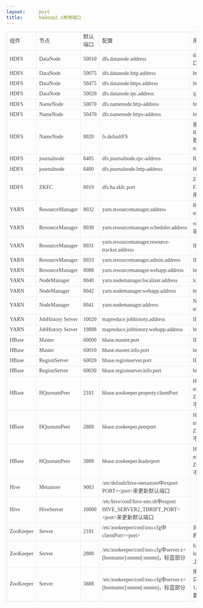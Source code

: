 ```yaml
---
layout:     post
title:      hadoop2.x常用端口
---
```

<div id="article_content" class="article_content clearfix csdn-tracking-statistics" data-pid="blog" data-mod="popu_307" data-dsm="post">
								            <link rel="stylesheet" href="https://csdnimg.cn/release/phoenix/template/css/ck_htmledit_views-f76675cdea.css">
						<div class="htmledit_views" id="content_views">
                
<table cellspacing="0" class="t_table" style="border-collapse:collapse;border:1px solid rgb(227,237,245);table-layout:auto;color:rgb(68,68,68);font-family:Tahoma, 'Microsoft Yahei', Simsun;font-size:14px;line-height:21px;"><tbody><tr><td width="91" style="font-size:14px;border:1px solid rgb(227,237,245);overflow:hidden;">
组件</td>
<td width="124" style="font-size:14px;border:1px solid rgb(227,237,245);overflow:hidden;">
节点</td>
<td width="58" style="font-size:14px;border:1px solid rgb(227,237,245);overflow:hidden;">
默认端口</td>
<td width="296" style="font-size:14px;border:1px solid rgb(227,237,245);overflow:hidden;">
配置</td>
<td width="317" style="font-size:14px;border:1px solid rgb(227,237,245);overflow:hidden;">
用途说明</td>
</tr><tr><td width="91" style="font-size:14px;border:1px solid rgb(227,237,245);overflow:hidden;">
HDFS</td>
<td width="124" style="font-size:14px;border:1px solid rgb(227,237,245);overflow:hidden;">
DataNode</td>
<td width="58" style="font-size:14px;border:1px solid rgb(227,237,245);overflow:hidden;">
50010</td>
<td width="296" style="font-size:14px;border:1px solid rgb(227,237,245);overflow:hidden;">
dfs.datanode.address</td>
<td width="317" style="font-size:14px;border:1px solid rgb(227,237,245);overflow:hidden;">
datanode服务端口，用于数据传输</td>
</tr><tr><td width="91" style="font-size:14px;border:1px solid rgb(227,237,245);overflow:hidden;">
HDFS</td>
<td width="124" style="font-size:14px;border:1px solid rgb(227,237,245);overflow:hidden;">
DataNode</td>
<td width="58" style="font-size:14px;border:1px solid rgb(227,237,245);overflow:hidden;">
50075</td>
<td width="296" style="font-size:14px;border:1px solid rgb(227,237,245);overflow:hidden;">
dfs.datanode.http.address</td>
<td width="317" style="font-size:14px;border:1px solid rgb(227,237,245);overflow:hidden;">
http服务的端口</td>
</tr><tr><td width="91" style="font-size:14px;border:1px solid rgb(227,237,245);overflow:hidden;">
HDFS</td>
<td width="124" style="font-size:14px;border:1px solid rgb(227,237,245);overflow:hidden;">
DataNode</td>
<td width="58" style="font-size:14px;border:1px solid rgb(227,237,245);overflow:hidden;">
50475</td>
<td width="296" style="font-size:14px;border:1px solid rgb(227,237,245);overflow:hidden;">
dfs.datanode.https.address</td>
<td width="317" style="font-size:14px;border:1px solid rgb(227,237,245);overflow:hidden;">
https服务的端口</td>
</tr><tr><td width="91" style="font-size:14px;border:1px solid rgb(227,237,245);overflow:hidden;">
HDFS</td>
<td width="124" style="font-size:14px;border:1px solid rgb(227,237,245);overflow:hidden;">
DataNode</td>
<td width="58" style="font-size:14px;border:1px solid rgb(227,237,245);overflow:hidden;">
50020</td>
<td width="296" style="font-size:14px;border:1px solid rgb(227,237,245);overflow:hidden;">
dfs.datanode.ipc.address</td>
<td width="317" style="font-size:14px;border:1px solid rgb(227,237,245);overflow:hidden;">
ipc服务的端口</td>
</tr><tr><td width="91" style="font-size:14px;border:1px solid rgb(227,237,245);overflow:hidden;">
HDFS</td>
<td width="124" style="font-size:14px;border:1px solid rgb(227,237,245);overflow:hidden;">
NameNode</td>
<td width="58" style="font-size:14px;border:1px solid rgb(227,237,245);overflow:hidden;">
50070</td>
<td width="296" style="font-size:14px;border:1px solid rgb(227,237,245);overflow:hidden;">
dfs.namenode.http-address</td>
<td width="317" style="font-size:14px;border:1px solid rgb(227,237,245);overflow:hidden;">
http服务的端口</td>
</tr><tr><td width="91" style="font-size:14px;border:1px solid rgb(227,237,245);overflow:hidden;">
HDFS</td>
<td width="124" style="font-size:14px;border:1px solid rgb(227,237,245);overflow:hidden;">
NameNode</td>
<td width="58" style="font-size:14px;border:1px solid rgb(227,237,245);overflow:hidden;">
50470</td>
<td width="296" style="font-size:14px;border:1px solid rgb(227,237,245);overflow:hidden;">
dfs.namenode.https-address</td>
<td width="317" style="font-size:14px;border:1px solid rgb(227,237,245);overflow:hidden;">
https服务的端口</td>
</tr><tr><td width="91" style="font-size:14px;border:1px solid rgb(227,237,245);overflow:hidden;">
HDFS</td>
<td width="124" style="font-size:14px;border:1px solid rgb(227,237,245);overflow:hidden;">
NameNode</td>
<td width="58" style="font-size:14px;border:1px solid rgb(227,237,245);overflow:hidden;">
8020</td>
<td width="296" style="font-size:14px;border:1px solid rgb(227,237,245);overflow:hidden;">
fs.defaultFS</td>
<td width="317" style="font-size:14px;border:1px solid rgb(227,237,245);overflow:hidden;">
接收Client连接的RPC端口，用于获取文件系统metadata信息。</td>
</tr><tr><td width="91" style="font-size:14px;border:1px solid rgb(227,237,245);overflow:hidden;">
HDFS</td>
<td width="124" style="font-size:14px;border:1px solid rgb(227,237,245);overflow:hidden;">
journalnode</td>
<td width="58" style="font-size:14px;border:1px solid rgb(227,237,245);overflow:hidden;">
8485</td>
<td width="296" style="font-size:14px;border:1px solid rgb(227,237,245);overflow:hidden;">
dfs.journalnode.rpc-address</td>
<td width="317" style="font-size:14px;border:1px solid rgb(227,237,245);overflow:hidden;">
RPC服务</td>
</tr><tr><td width="91" style="font-size:14px;border:1px solid rgb(227,237,245);overflow:hidden;">
HDFS</td>
<td width="124" style="font-size:14px;border:1px solid rgb(227,237,245);overflow:hidden;">
journalnode</td>
<td width="58" style="font-size:14px;border:1px solid rgb(227,237,245);overflow:hidden;">
8480</td>
<td width="296" style="font-size:14px;border:1px solid rgb(227,237,245);overflow:hidden;">
dfs.journalnode.http-address</td>
<td width="317" style="font-size:14px;border:1px solid rgb(227,237,245);overflow:hidden;">
HTTP服务</td>
</tr><tr><td width="91" style="font-size:14px;border:1px solid rgb(227,237,245);overflow:hidden;">
HDFS</td>
<td width="124" style="font-size:14px;border:1px solid rgb(227,237,245);overflow:hidden;">
ZKFC</td>
<td width="58" style="font-size:14px;border:1px solid rgb(227,237,245);overflow:hidden;">
8019</td>
<td width="296" style="font-size:14px;border:1px solid rgb(227,237,245);overflow:hidden;">
dfs.ha.zkfc.port</td>
<td width="317" style="font-size:14px;border:1px solid rgb(227,237,245);overflow:hidden;">
ZooKeeper FailoverController，用于NN HA</td>
</tr><tr><td width="91" style="font-size:14px;border:1px solid rgb(227,237,245);overflow:hidden;">
YARN</td>
<td width="124" style="font-size:14px;border:1px solid rgb(227,237,245);overflow:hidden;">
ResourceManager</td>
<td width="58" style="font-size:14px;border:1px solid rgb(227,237,245);overflow:hidden;">
8032</td>
<td width="296" style="font-size:14px;border:1px solid rgb(227,237,245);overflow:hidden;">
yarn.resourcemanager.address</td>
<td width="317" style="font-size:14px;border:1px solid rgb(227,237,245);overflow:hidden;">
RM的applications manager(ASM)端口</td>
</tr><tr><td width="91" style="font-size:14px;border:1px solid rgb(227,237,245);overflow:hidden;">
YARN</td>
<td width="124" style="font-size:14px;border:1px solid rgb(227,237,245);overflow:hidden;">
ResourceManager</td>
<td width="58" style="font-size:14px;border:1px solid rgb(227,237,245);overflow:hidden;">
8030</td>
<td width="296" style="font-size:14px;border:1px solid rgb(227,237,245);overflow:hidden;">
yarn.resourcemanager.scheduler.address</td>
<td width="317" style="font-size:14px;border:1px solid rgb(227,237,245);overflow:hidden;">
scheduler组件的IPC端口</td>
</tr><tr><td width="91" style="font-size:14px;border:1px solid rgb(227,237,245);overflow:hidden;">
YARN</td>
<td width="124" style="font-size:14px;border:1px solid rgb(227,237,245);overflow:hidden;">
ResourceManager</td>
<td width="58" style="font-size:14px;border:1px solid rgb(227,237,245);overflow:hidden;">
8031</td>
<td width="296" style="font-size:14px;border:1px solid rgb(227,237,245);overflow:hidden;">
yarn.resourcemanager.resource-tracker.address</td>
<td width="317" style="font-size:14px;border:1px solid rgb(227,237,245);overflow:hidden;">
IPC</td>
</tr><tr><td width="91" style="font-size:14px;border:1px solid rgb(227,237,245);overflow:hidden;">
YARN</td>
<td width="124" style="font-size:14px;border:1px solid rgb(227,237,245);overflow:hidden;">
ResourceManager</td>
<td width="58" style="font-size:14px;border:1px solid rgb(227,237,245);overflow:hidden;">
8033</td>
<td width="296" style="font-size:14px;border:1px solid rgb(227,237,245);overflow:hidden;">
yarn.resourcemanager.admin.address</td>
<td width="317" style="font-size:14px;border:1px solid rgb(227,237,245);overflow:hidden;">
IPC</td>
</tr><tr><td width="91" style="font-size:14px;border:1px solid rgb(227,237,245);overflow:hidden;">
YARN</td>
<td width="124" style="font-size:14px;border:1px solid rgb(227,237,245);overflow:hidden;">
ResourceManager</td>
<td width="58" style="font-size:14px;border:1px solid rgb(227,237,245);overflow:hidden;">
8088</td>
<td width="296" style="font-size:14px;border:1px solid rgb(227,237,245);overflow:hidden;">
yarn.resourcemanager.webapp.address</td>
<td width="317" style="font-size:14px;border:1px solid rgb(227,237,245);overflow:hidden;">
http服务端口</td>
</tr><tr><td width="91" style="font-size:14px;border:1px solid rgb(227,237,245);overflow:hidden;">
YARN</td>
<td width="124" style="font-size:14px;border:1px solid rgb(227,237,245);overflow:hidden;">
NodeManager</td>
<td width="58" style="font-size:14px;border:1px solid rgb(227,237,245);overflow:hidden;">
8040</td>
<td width="296" style="font-size:14px;border:1px solid rgb(227,237,245);overflow:hidden;">
yarn.nodemanager.localizer.address</td>
<td width="317" style="font-size:14px;border:1px solid rgb(227,237,245);overflow:hidden;">
localizer IPC</td>
</tr><tr><td width="91" style="font-size:14px;border:1px solid rgb(227,237,245);overflow:hidden;">
YARN</td>
<td width="124" style="font-size:14px;border:1px solid rgb(227,237,245);overflow:hidden;">
NodeManager</td>
<td width="58" style="font-size:14px;border:1px solid rgb(227,237,245);overflow:hidden;">
8042</td>
<td width="296" style="font-size:14px;border:1px solid rgb(227,237,245);overflow:hidden;">
yarn.nodemanager.webapp.address</td>
<td width="317" style="font-size:14px;border:1px solid rgb(227,237,245);overflow:hidden;">
http服务端口</td>
</tr><tr><td width="91" style="font-size:14px;border:1px solid rgb(227,237,245);overflow:hidden;">
YARN</td>
<td width="124" style="font-size:14px;border:1px solid rgb(227,237,245);overflow:hidden;">
NodeManager</td>
<td width="58" style="font-size:14px;border:1px solid rgb(227,237,245);overflow:hidden;">
8041</td>
<td width="296" style="font-size:14px;border:1px solid rgb(227,237,245);overflow:hidden;">
yarn.nodemanager.address</td>
<td width="317" style="font-size:14px;border:1px solid rgb(227,237,245);overflow:hidden;">
NM中container manager的端口</td>
</tr><tr><td width="91" style="font-size:14px;border:1px solid rgb(227,237,245);overflow:hidden;">
YARN</td>
<td width="124" style="font-size:14px;border:1px solid rgb(227,237,245);overflow:hidden;">
JobHistory Server</td>
<td width="58" style="font-size:14px;border:1px solid rgb(227,237,245);overflow:hidden;">
10020</td>
<td width="296" style="font-size:14px;border:1px solid rgb(227,237,245);overflow:hidden;">
mapreduce.jobhistory.address</td>
<td width="317" style="font-size:14px;border:1px solid rgb(227,237,245);overflow:hidden;">
IPC</td>
</tr><tr><td width="91" style="font-size:14px;border:1px solid rgb(227,237,245);overflow:hidden;">
YARN</td>
<td width="124" style="font-size:14px;border:1px solid rgb(227,237,245);overflow:hidden;">
JobHistory Server</td>
<td width="58" style="font-size:14px;border:1px solid rgb(227,237,245);overflow:hidden;">
19888</td>
<td width="296" style="font-size:14px;border:1px solid rgb(227,237,245);overflow:hidden;">
mapreduce.jobhistory.webapp.address</td>
<td width="317" style="font-size:14px;border:1px solid rgb(227,237,245);overflow:hidden;">
http服务端口</td>
</tr><tr><td width="91" style="font-size:14px;border:1px solid rgb(227,237,245);overflow:hidden;">
HBase</td>
<td width="124" style="font-size:14px;border:1px solid rgb(227,237,245);overflow:hidden;">
Master</td>
<td width="58" style="font-size:14px;border:1px solid rgb(227,237,245);overflow:hidden;">
60000</td>
<td width="296" style="font-size:14px;border:1px solid rgb(227,237,245);overflow:hidden;">
hbase.master.port</td>
<td width="317" style="font-size:14px;border:1px solid rgb(227,237,245);overflow:hidden;">
IPC</td>
</tr><tr><td width="91" style="font-size:14px;border:1px solid rgb(227,237,245);overflow:hidden;">
HBase</td>
<td width="124" style="font-size:14px;border:1px solid rgb(227,237,245);overflow:hidden;">
Master</td>
<td width="58" style="font-size:14px;border:1px solid rgb(227,237,245);overflow:hidden;">
60010</td>
<td width="296" style="font-size:14px;border:1px solid rgb(227,237,245);overflow:hidden;">
hbase.master.info.port</td>
<td width="317" style="font-size:14px;border:1px solid rgb(227,237,245);overflow:hidden;">
http服务端口</td>
</tr><tr><td width="91" style="font-size:14px;border:1px solid rgb(227,237,245);overflow:hidden;">
HBase</td>
<td width="124" style="font-size:14px;border:1px solid rgb(227,237,245);overflow:hidden;">
RegionServer</td>
<td width="58" style="font-size:14px;border:1px solid rgb(227,237,245);overflow:hidden;">
60020</td>
<td width="296" style="font-size:14px;border:1px solid rgb(227,237,245);overflow:hidden;">
hbase.regionserver.port</td>
<td width="317" style="font-size:14px;border:1px solid rgb(227,237,245);overflow:hidden;">
IPC</td>
</tr><tr><td width="91" style="font-size:14px;border:1px solid rgb(227,237,245);overflow:hidden;">
HBase</td>
<td width="124" style="font-size:14px;border:1px solid rgb(227,237,245);overflow:hidden;">
RegionServer</td>
<td width="58" style="font-size:14px;border:1px solid rgb(227,237,245);overflow:hidden;">
60030</td>
<td width="296" style="font-size:14px;border:1px solid rgb(227,237,245);overflow:hidden;">
hbase.regionserver.info.port</td>
<td width="317" style="font-size:14px;border:1px solid rgb(227,237,245);overflow:hidden;">
http服务端口</td>
</tr><tr><td width="91" style="font-size:14px;border:1px solid rgb(227,237,245);overflow:hidden;">
HBase</td>
<td width="124" style="font-size:14px;border:1px solid rgb(227,237,245);overflow:hidden;">
HQuorumPeer</td>
<td width="58" style="font-size:14px;border:1px solid rgb(227,237,245);overflow:hidden;">
2181</td>
<td width="296" style="font-size:14px;border:1px solid rgb(227,237,245);overflow:hidden;">
hbase.zookeeper.property.clientPort</td>
<td width="317" style="font-size:14px;border:1px solid rgb(227,237,245);overflow:hidden;">
HBase-managed ZK mode，使用独立的ZooKeeper集群则不会启用该端口。</td>
</tr><tr><td width="91" style="font-size:14px;border:1px solid rgb(227,237,245);overflow:hidden;">
HBase</td>
<td width="124" style="font-size:14px;border:1px solid rgb(227,237,245);overflow:hidden;">
HQuorumPeer</td>
<td width="58" style="font-size:14px;border:1px solid rgb(227,237,245);overflow:hidden;">
2888</td>
<td width="296" style="font-size:14px;border:1px solid rgb(227,237,245);overflow:hidden;">
hbase.zookeeper.peerport</td>
<td width="317" style="font-size:14px;border:1px solid rgb(227,237,245);overflow:hidden;">
HBase-managed ZK mode，使用独立的ZooKeeper集群则不会启用该端口。</td>
</tr><tr><td width="91" style="font-size:14px;border:1px solid rgb(227,237,245);overflow:hidden;">
HBase</td>
<td width="124" style="font-size:14px;border:1px solid rgb(227,237,245);overflow:hidden;">
HQuorumPeer</td>
<td width="58" style="font-size:14px;border:1px solid rgb(227,237,245);overflow:hidden;">
3888</td>
<td width="296" style="font-size:14px;border:1px solid rgb(227,237,245);overflow:hidden;">
hbase.zookeeper.leaderport</td>
<td width="317" style="font-size:14px;border:1px solid rgb(227,237,245);overflow:hidden;">
HBase-managed ZK mode，使用独立的ZooKeeper集群则不会启用该端口。</td>
</tr><tr><td width="91" style="font-size:14px;border:1px solid rgb(227,237,245);overflow:hidden;">
Hive</td>
<td width="124" style="font-size:14px;border:1px solid rgb(227,237,245);overflow:hidden;">
Metastore</td>
<td width="58" style="font-size:14px;border:1px solid rgb(227,237,245);overflow:hidden;">
9083</td>
<td width="296" style="font-size:14px;border:1px solid rgb(227,237,245);overflow:hidden;">
/etc/default/hive-metastore中export PORT=&lt;port&gt;来更新默认端口</td>
<td width="317" style="font-size:14px;border:1px solid rgb(227,237,245);overflow:hidden;">
 </td>
</tr><tr><td width="91" style="font-size:14px;border:1px solid rgb(227,237,245);overflow:hidden;">
Hive</td>
<td width="124" style="font-size:14px;border:1px solid rgb(227,237,245);overflow:hidden;">
HiveServer</td>
<td width="58" style="font-size:14px;border:1px solid rgb(227,237,245);overflow:hidden;">
10000</td>
<td width="296" style="font-size:14px;border:1px solid rgb(227,237,245);overflow:hidden;">
/etc/hive/conf/hive-env.sh中export HIVE_SERVER2_THRIFT_PORT=&lt;port&gt;来更新默认端口</td>
<td width="317" style="font-size:14px;border:1px solid rgb(227,237,245);overflow:hidden;">
 </td>
</tr><tr><td width="91" style="font-size:14px;border:1px solid rgb(227,237,245);overflow:hidden;">
ZooKeeper</td>
<td width="124" style="font-size:14px;border:1px solid rgb(227,237,245);overflow:hidden;">
Server</td>
<td width="58" style="font-size:14px;border:1px solid rgb(227,237,245);overflow:hidden;">
2181</td>
<td width="296" style="font-size:14px;border:1px solid rgb(227,237,245);overflow:hidden;">
/etc/zookeeper/conf/zoo.cfg中clientPort=&lt;port&gt;</td>
<td width="317" style="font-size:14px;border:1px solid rgb(227,237,245);overflow:hidden;">
对客户端提供服务的端口</td>
</tr><tr><td width="91" style="font-size:14px;border:1px solid rgb(227,237,245);overflow:hidden;">
ZooKeeper</td>
<td width="124" style="font-size:14px;border:1px solid rgb(227,237,245);overflow:hidden;">
Server</td>
<td width="58" style="font-size:14px;border:1px solid rgb(227,237,245);overflow:hidden;">
2888</td>
<td width="296" style="font-size:14px;border:1px solid rgb(227,237,245);overflow:hidden;">
/etc/zookeeper/conf/zoo.cfg中server.x=[hostname]:nnnnn[:nnnnn]，标蓝部分</td>
<td width="317" style="font-size:14px;border:1px solid rgb(227,237,245);overflow:hidden;">
follower用来连接到leader，只在leader上监听该端口。</td>
</tr><tr><td width="91" style="font-size:14px;border:1px solid rgb(227,237,245);overflow:hidden;">
ZooKeeper</td>
<td width="124" style="font-size:14px;border:1px solid rgb(227,237,245);overflow:hidden;">
Server</td>
<td width="58" style="font-size:14px;border:1px solid rgb(227,237,245);overflow:hidden;">
3888</td>
<td width="296" style="font-size:14px;border:1px solid rgb(227,237,245);overflow:hidden;">
/etc/zookeeper/conf/zoo.cfg中server.x=[hostname]:nnnnn[:nnnnn]，标蓝部分</td>
<td width="317" style="font-size:14px;border:1px solid rgb(227,237,245);overflow:hidden;">
用于leader选举的。只在electionAlg是1,2或3(默认)时需要。</td>
</tr></tbody></table>            </div>
                </div>